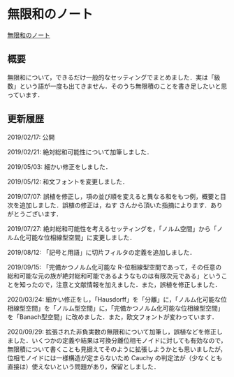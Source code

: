 # 無限和のノート

[無限和のノート](files/infinite-sum_20200929.pdf)

## 概要

無限和について，できるだけ一般的なセッティングでまとめました．実は「級数」という語が一度も出てきません．そのうち無限積のことを書き足したいと思っています．

## 更新履歴

2019/02/17: 公開
  
2019/02/21: 絶対総和可能性について加筆しました．

2019/05/03: 細かい修正をしました．

2019/05/12: 和文フォントを変更しました．

2019/07/07: 誤植を修正し，項の並び順を変えると異なる和をもつ例，概要と目次を追加しました．誤植の修正は，ねす さんから頂いた指摘によります．ありがとうございます．

2019/07/27: 絶対総和可能性を考えるセッティングを，「ノルム空間」から「ノルム化可能な位相線型空間」に変更しました．

2019/08/12: 「記号と用語」に切片フィルタの定義を追加しました．

2019/09/15: 「完備かつノルム化可能な R-位相線型空間であって，その任意の総和可能な元の族が絶対総和可能であるようなものは有限次元である」ということを知ったので，注意と文献情報を加えました．また，誤植を修正しました．

2020/03/24: 細かい修正をし，「Hausdorff」を「分離」に，「ノルム化可能な位相線型空間」を「ノルム型空間」に，「完備かつノルム化可能な位相線型空間」を「Banach型空間」に改めました．また，欧文フォントが変わっています．

2020/09/29: 拡張された非負実数の無限和について加筆し，誤植などを修正しました．いくつかの定義や結果は可換分離位相モノイドに対しても有効なので，無限積について書くことも見据えてそのように拡張しようかとも思いましたが，位相モノイドには一様構造が定まらないため Cauchy の判定法が（少なくとも直接は）使えないという問題があり，保留としました．
